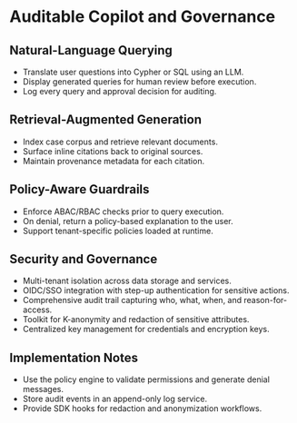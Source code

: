 # Auditable Copilot and Governance

## Natural-Language Querying
- Translate user questions into Cypher or SQL using an LLM.
- Display generated queries for human review before execution.
- Log every query and approval decision for auditing.

## Retrieval-Augmented Generation
- Index case corpus and retrieve relevant documents.
- Surface inline citations back to original sources.
- Maintain provenance metadata for each citation.

## Policy-Aware Guardrails
- Enforce ABAC/RBAC checks prior to query execution.
- On denial, return a policy-based explanation to the user.
- Support tenant-specific policies loaded at runtime.

## Security and Governance
- Multi-tenant isolation across data storage and services.
- OIDC/SSO integration with step-up authentication for sensitive actions.
- Comprehensive audit trail capturing who, what, when, and reason-for-access.
- Toolkit for K-anonymity and redaction of sensitive attributes.
- Centralized key management for credentials and encryption keys.

## Implementation Notes
- Use the policy engine to validate permissions and generate denial messages.
- Store audit events in an append-only log service.
- Provide SDK hooks for redaction and anonymization workflows.
